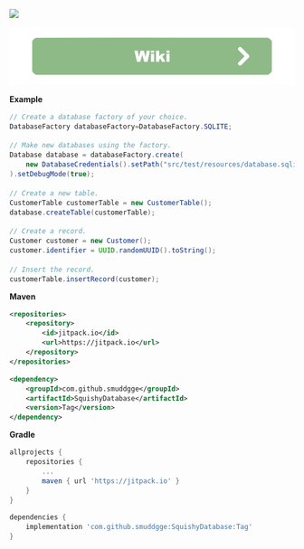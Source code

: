 [![](https://jitpack.io/v/Smuddgge/SquishyDatabase.svg)](https://jitpack.io/#Smuddgge/SquishyDatabase)

<div align=center>
    <a href="https://smuddgge.gitbook.io/squishy-database/"><img src="./graphics/wiki.png" width="512"></a>
</div>

**Example**
```java
// Create a database factory of your choice.
DatabaseFactory databaseFactory=DatabaseFactory.SQLITE;

// Make new databases using the factory.
Database database = databaseFactory.create(
    new DatabaseCredentials().setPath("src/test/resources/database.sqlite3")
).setDebugMode(true);

// Create a new table.
CustomerTable customerTable = new CustomerTable();
database.createTable(customerTable);

// Create a record.
Customer customer = new Customer();
customer.identifier = UUID.randomUUID().toString();

// Insert the record.
customerTable.insertRecord(customer);
```

**Maven**
```xml
<repositories>
    <repository>
        <id>jitpack.io</id>
        <url>https://jitpack.io</url>
    </repository>
</repositories>
```
```xml
<dependency>
    <groupId>com.github.smuddgge</groupId>
    <artifactId>SquishyDatabase</artifactId>
    <version>Tag</version>
</dependency>
```

**Gradle**
```gradle
allprojects {
    repositories {
        ...
        maven { url 'https://jitpack.io' }
    }
}
```
```gradle
dependencies {
    implementation 'com.github.smuddgge:SquishyDatabase:Tag'
}
```
